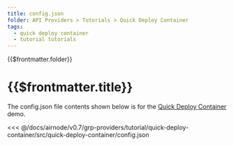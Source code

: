 ```yaml
---
title: config.json
folder: API Providers > Tutorials > Quick Deploy Container
tags:
  - quick deploy container
  - tutorial tutorials
---
```


<TitleSpan>{{$frontmatter.folder}}</TitleSpan>

# {{$frontmatter.title}}

<VersionWarning/>

The config.json file contents shown below is for the
[Quick Deploy Container](./) demo.

<!-- prettier-ignore -->
<<< @/docs/airnode/v0.7/grp-providers/tutorial/quick-deploy-container/src/quick-deploy-container/config.json
